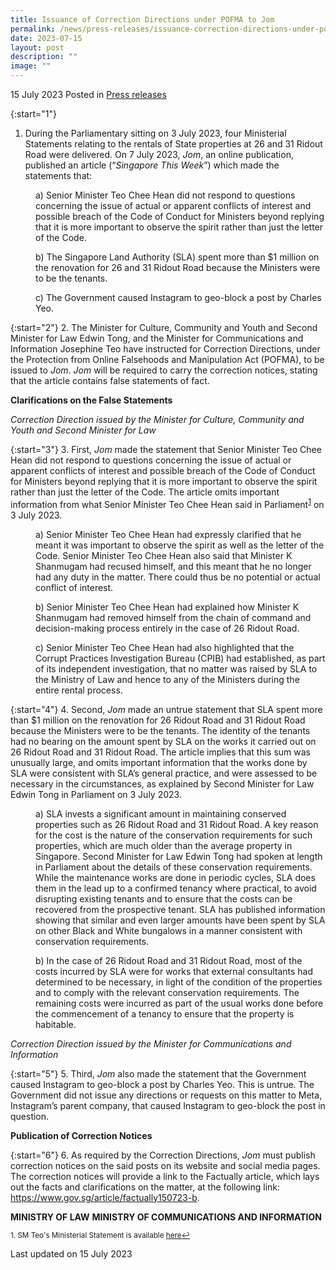 ```yaml
---
title: Issuance of Correction Directions under POFMA to Jom
permalink: /news/press-releases/issuance-correction-directions-under-pofma-to-jom/
date: 2023-07-15
layout: post
description: ""
image: ""
---
```

15 July 2023 Posted in [Press releases](/news/press-releases)

{:start="1"}
1. During the Parliamentary sitting on 3 July 2023, four Ministerial Statements relating to the rentals of State properties at 26 and 31 Ridout Road were delivered. On 7 July 2023, <i>Jom</i>, an online publication, published an article (“<i>Singapore This Week</i>”) which made the statements that:	
    
<p style="margin-left: 40px">a) Senior Minister Teo Chee Hean did not respond to questions concerning the issue of actual or apparent conflicts of interest and possible breach of the Code of Conduct for Ministers beyond replying that it is more important to observe the spirit rather than just the letter of the Code.</p>

<p style="margin-left: 40px">b) The Singapore Land Authority (SLA) spent more than $1 million on the renovation for 26 and 31 Ridout Road because the Ministers were to be the tenants.</p>

<p style="margin-left: 40px">c) The Government caused Instagram to geo-block a post by Charles Yeo.</p>

{:start="2"}
2. The Minister for Culture, Community and Youth and Second Minister for Law Edwin Tong, and the Minister for Communications and Information Josephine Teo have instructed for Correction Directions, under the Protection from Online Falsehoods and Manipulation Act (POFMA), to be issued to <i>Jom</i>. <i>Jom</i> will be required to carry the correction notices, stating that the article contains false statements of fact.	

**Clarifications on the False Statements**

<i>Correction Direction issued by the Minister for Culture, Community and Youth and Second Minister for Law </i>

{:start="3"}
3. First, <i>Jom</i> made the statement that Senior Minister Teo Chee Hean did not respond to questions concerning the issue of actual or apparent conflicts of interest and possible breach of the Code of Conduct for Ministers beyond replying that it is more important to observe the spirit rather than just the letter of the Code. The article omits important information from what Senior Minister Teo Chee Hean said in Parliament<sup><a href="#fn1" id="ref1">1</a></sup> on 3 July 2023.	

<p style="margin-left: 40px">a) Senior Minister Teo Chee Hean had expressly clarified that he meant it was important to observe the spirit as well as the letter of the Code. Senior Minister Teo Chee Hean also said that Minister K Shanmugam had recused himself, and this meant that he no longer had any duty in the matter. There could thus be no potential or actual conflict of interest. </p>

<p style="margin-left: 40px">b) Senior Minister Teo Chee Hean had explained how Minister K Shanmugam had removed himself from the chain of command and decision-making process entirely in the case of 26 Ridout Road.</p>

<p style="margin-left: 40px">c) Senior Minister Teo Chee Hean had also highlighted that the Corrupt Practices Investigation Bureau (CPIB) had established, as part of its independent investigation, that no matter was raised by SLA to the Ministry of Law and hence to any of the Ministers during the entire rental process.</p>

{:start="4"}
4. Second, <i>Jom</i> made an untrue statement that SLA spent more than $1 million on the renovation for 26 Ridout Road and 31 Ridout Road because the Ministers were to be the tenants. The identity of the tenants had no bearing on the amount spent by SLA on the works it carried out on 26 Ridout Road and 31 Ridout Road. The article implies that this sum was unusually large, and omits important information that the works done by SLA were consistent with SLA’s general practice, and were assessed to be necessary in the circumstances, as explained by Second Minister for Law Edwin Tong in Parliament on 3 July 2023.	

<p style="margin-left: 40px">a) SLA invests a significant amount in maintaining conserved properties such as 26 Ridout Road and 31 Ridout Road. A key reason for the cost is the nature of the conservation requirements for such properties, which are much older than the average property in Singapore. Second Minister for Law Edwin Tong had spoken at length in Parliament about the details of these conservation requirements. While the maintenance works are done in periodic cycles, SLA does them in the lead up to a confirmed tenancy where practical, to avoid disrupting existing tenants and to ensure that the costs can be recovered from the prospective tenant. SLA has published information showing that similar and even larger amounts have been spent by SLA on other Black and White bungalows in a manner consistent with conservation requirements. </p>

<p style="margin-left: 40px">b) In the case of 26 Ridout Road and 31 Ridout Road, most of the costs incurred by SLA were for works that external consultants had determined to be necessary, in light of the condition of the properties and to comply with the relevant conservation requirements. The remaining costs were incurred as part of the usual works done before the commencement of a tenancy to ensure that the property is habitable.</p>

<i>Correction Direction issued by the Minister for Communications and Information</i>

{:start="5"}
5. Third, <i>Jom</i> also made the statement that the Government caused Instagram to geo-block a post by Charles Yeo. This is untrue. The Government did not issue any directions or requests on this matter to Meta, Instagram’s parent company, that caused Instagram to geo-block the post in question.	

**Publication of Correction Notices**

{:start="6"}
6. As required by the Correction Directions, <i>Jom</i> must publish correction notices on the said posts on its website and social media pages. The correction notices will provide a link to the Factually article, which lays out the facts and clarifications on the matter, at the following link: <a href="https://www.gov.sg/article/factually150723-b">https://www.gov.sg/article/factually150723-b</a>.

**MINISTRY OF LAW**
**MINISTRY OF COMMUNICATIONS AND INFORMATION**

<p><sup id="fn1">1. SM Teo's Ministerial Statement is available <a href="https://www.pmo.gov.sg/Newsroom/Ministerial-Statement-by-SM-Teo-Chee-Hean-on-Ridout-Road">here</a><a href="#ref1" title="Jump back to footnote 1 in the text.">↩</a></sup></p>


<p class="right-side-updated">Last updated on 15 July 2023</p>
